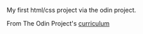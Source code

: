 My first html/css project via the odin project.

From The Odin Project's [curriculum](http://www.theodinproject.com/courses/web-development-101/lessons/html-css)
